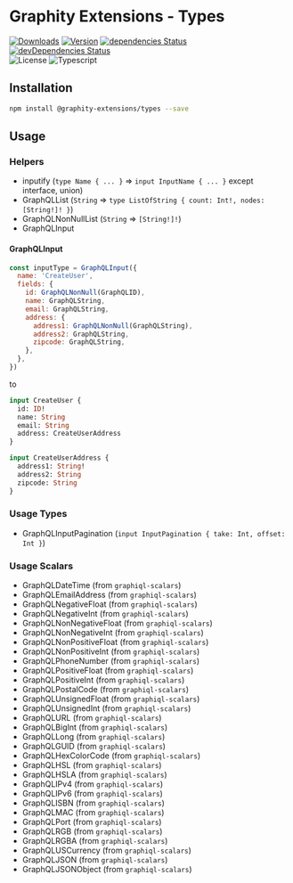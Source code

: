 # Graphity Extensions - Types

<a href="https://npmcharts.com/compare/@graphity-extensions/types?minimal=true"><img alt="Downloads" src="https://img.shields.io/npm/dt/@graphity-extensions/types.svg?style=flat-square" /></a>
<a href="https://www.npmjs.com/package/@graphity-extensions/types"><img alt="Version" src="https://img.shields.io/npm/v/@graphity-extensions/types.svg?style=flat-square" /></a>
<a href="https://david-dm.org/wan2land/@graphity-extensions/types"><img alt="dependencies Status" src="https://img.shields.io/david/wan2land/@graphity-extensions/types.svg?style=flat-square" /></a>
<a href="https://david-dm.org/wan2land/@graphity-extensions/types?type=dev"><img alt="devDependencies Status" src="https://img.shields.io/david/dev/wan2land/@graphity-extensions/types.svg?style=flat-square" /></a>
<br />
<img alt="License" src="https://img.shields.io/npm/l/@graphity-extensions/types.svg?style=flat-square" />
<img alt="Typescript" src="https://img.shields.io/badge/language-Typescript-007acc.svg?style=flat-square" />

## Installation

```bash
npm install @graphity-extensions/types --save
```

## Usage

### Helpers

- inputify (`type Name { ... }` => `input InputName { ... }` except interface, union)
- GraphQLList (`String` => `type ListOfString { count: Int!, nodes: [String!]! }`)
- GraphQLNonNullList (`String` => `[String!]!`)
- GraphQLInput

#### GraphQLInput

```js
const inputType = GraphQLInput({
  name: 'CreateUser',
  fields: {
    id: GraphQLNonNull(GraphQLID),
    name: GraphQLString,
    email: GraphQLString,
    address: {
      address1: GraphQLNonNull(GraphQLString),
      address2: GraphQLString,
      zipcode: GraphQLString,
    },
  },
})
```

to

```graphql
input CreateUser {
  id: ID!
  name: String
  email: String
  address: CreateUserAddress
}

input CreateUserAddress {
  address1: String!
  address2: String
  zipcode: String
}
```

### Usage Types

- GraphQLInputPagination (`input InputPagination { take: Int, offset: Int }`)

### Usage Scalars

- GraphQLDateTime (from `graphiql-scalars`)
- GraphQLEmailAddress (from `graphiql-scalars`)
- GraphQLNegativeFloat (from `graphiql-scalars`)
- GraphQLNegativeInt (from `graphiql-scalars`)
- GraphQLNonNegativeFloat (from `graphiql-scalars`)
- GraphQLNonNegativeInt (from `graphiql-scalars`)
- GraphQLNonPositiveFloat (from `graphiql-scalars`)
- GraphQLNonPositiveInt (from `graphiql-scalars`)
- GraphQLPhoneNumber (from `graphiql-scalars`)
- GraphQLPositiveFloat (from `graphiql-scalars`)
- GraphQLPositiveInt (from `graphiql-scalars`)
- GraphQLPostalCode (from `graphiql-scalars`)
- GraphQLUnsignedFloat (from `graphiql-scalars`)
- GraphQLUnsignedInt (from `graphiql-scalars`)
- GraphQLURL (from `graphiql-scalars`)
- GraphQLBigInt (from `graphiql-scalars`)
- GraphQLLong (from `graphiql-scalars`)
- GraphQLGUID (from `graphiql-scalars`)
- GraphQLHexColorCode (from `graphiql-scalars`)
- GraphQLHSL (from `graphiql-scalars`)
- GraphQLHSLA (from `graphiql-scalars`)
- GraphQLIPv4 (from `graphiql-scalars`)
- GraphQLIPv6 (from `graphiql-scalars`)
- GraphQLISBN (from `graphiql-scalars`)
- GraphQLMAC (from `graphiql-scalars`)
- GraphQLPort (from `graphiql-scalars`)
- GraphQLRGB (from `graphiql-scalars`)
- GraphQLRGBA (from `graphiql-scalars`)
- GraphQLUSCurrency (from `graphiql-scalars`)
- GraphQLJSON (from `graphiql-scalars`)
- GraphQLJSONObject (from `graphiql-scalars`)
